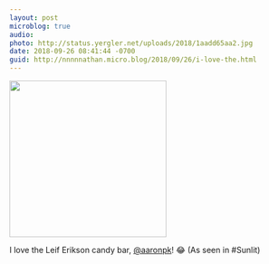 ```yaml
---
layout: post
microblog: true
audio: 
photo: http://status.yergler.net/uploads/2018/1aadd65aa2.jpg
date: 2018-09-26 08:41:44 -0700
guid: http://nnnnnathan.micro.blog/2018/09/26/i-love-the.html
---
```

<a href="http://status.yergler.net/uploads/2018/1aadd65aa2.jpg"><img src="http://status.yergler.net/uploads/2018/1aadd65aa2.jpg" width="277" height="600" style="height: auto;" class="sunlit_image" /></a>

I love the Leif Erikson candy bar, [@aaronpk](https://micro.blog/aaronpk)! 😂 (As seen in #Sunlit) 


